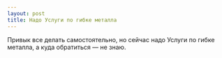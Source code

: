 ```yaml
---
layout: post 
title: Надо Услуги по гибке металла 
--- 
```

Привык все делать самостоятельно, но сейчас надо Услуги по гибке металла, а куда обратиться — не знаю.